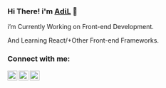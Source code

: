 ### Hi There!  i'm  [ΑdίL][website]  👋


i’m Currently Working on Front-end Development.


And  Learning React/+Other Front-end Frameworks.





### Connect with me:

[<img align="left" alt="#" width="22px" src="https://cdn.jsdelivr.net/npm/simple-icons@v3/icons/linkedin.svg" />][linkedin]

[<img align="left" alt="#" width="22px" src="https://cdn.jsdelivr.net/npm/simple-icons@v3/icons/instagram.svg" />][instagram]


[<img align="left" alt="#" width="22px" src="https://cdn.jsdelivr.net/npm/simple-icons@v3/icons/facebook.svg" />][facebook]
<br />




[website]:https://adil-it.github.io/mycv.github.io/?fbclid=IwAR3hUiQ85ncp5ero3hZ2N-5i_IXlw8VxEtHW0zOv_USMmxJ91zocKDwtAY0

[facebook]: https://www.facebook.com/IT09.adil/

[instagram]: https://www.instagram.com/adil.syl/

[linkedin]:https://www.linkedin.com/in/shahriar-hussain-adil-17b586189/
